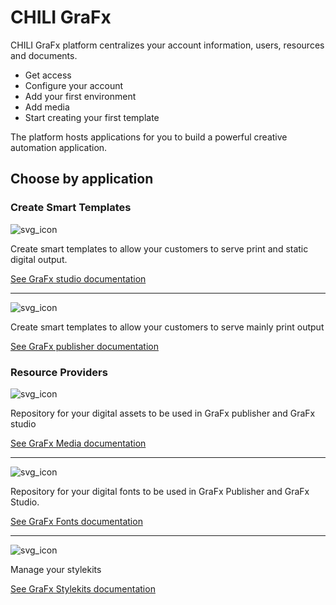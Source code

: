 # CHILI GraFx

CHILI GraFx platform centralizes your account information, users, resources and documents.

- Get access
- Configure your account
- Add your first environment
- Add media
- Start creating your first template

The platform hosts applications for you to build a powerful creative automation application.

## Choose by application

### Create Smart Templates

![svg_icon](/assets/CHILI_publisher_RGB.svg)

Create smart templates to allow your customers to serve print and static digital output.

[See GraFx studio documentation](/GraFx_studio/intro/)

---

![svg_icon](/assets/CHILI_LOGOS_OK-09.svg)

Create smart templates to allow your customers to serve mainly print output

[See GraFx publisher documentation](/GraFx_publisher/intro/)

### Resource Providers

![svg_icon](https://chilipublishdocs.imgix.net/logos/CHILI_LOGOS_OK-11.svg)

Repository for your digital assets to be used in GraFx publisher and GraFx studio

[See GraFx Media documentation](/GraFx_media/intro/)

---

![svg_icon](/assets/CHILI_LOGOS_OK-07.svg)

Repository for your digital fonts to be used in GraFx Publisher and GraFx Studio.

[See GraFx Fonts documentation](/GraFx_fonts/intro/)

---

![svg_icon](https://chilipublishdocs.imgix.net/logos/CHILI_LOGOS_OK-13.svg)

Manage your stylekits

[See GraFx Stylekits documentation](/GraFx_stylekits/intro/)
